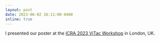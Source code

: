 ```yaml
---
layout: post
date: 2023-06-02 16:11:00-0400
inline: true
---
```

I presented our poster at the [ICRA 2023 ViTac Workshop](https://shanluo.github.io/ViTacWorkshops/) in London, UK.


